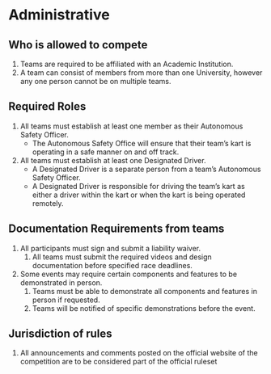 # Administrative

## Who is allowed to compete
 1. Teams are required to be affiliated with an Academic Institution.
 2. A team can consist of members from more than one University, however any one person cannot be on multiple teams.

## Required Roles
 1. All teams must establish at least one member as their Autonomous Safety Officer.
    * The Autonomous Safety Office will ensure that their team’s kart is operating in a safe manner on and off track.
 2. All teams must establish at least one Designated Driver.
    * A Designated Driver is a separate person from a team’s Autonomous Safety Officer.
    * A Designated Driver is responsible for driving the team’s kart as either a driver within the kart or when the kart is being operated remotely.

## Documentation Requirements from teams
 1. All participants must sign and submit a liability waiver.
    1. All teams must submit the required videos and design documentation before specified race deadlines.
 2. Some events may require certain components and features to be demonstrated in person.
    1. Teams must be able to demonstrate all components and features in person if requested.
    2. Teams will be notified of specific demonstrations before the event.

## Jurisdiction of rules
 1. All announcements and comments posted on the official website of the competition are to be considered part of the official ruleset
